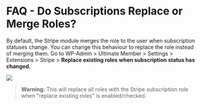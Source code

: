 # FAQ - Do Subscriptions Replace or Merge Roles?
<p>
	 By default, the Stripe module merges the role to the user when subscription statuses change. You can change this behaviour to replace the role instead of merging them. Go to WP-Admin &gt; Ultimate Member &gt; Settings &gt; Extensions &gt; Stripe &gt; <strong>Replace existing roles when subscription status has changed.</strong></p><p>
	 <img src="https://s3.amazonaws.com/helpscout.net/docs/assets/561c96629033600a7a36d662/images/60f54c066ffe270af2a90135/file-5RTBydXUEP.png"></p><blockquote>
	<strong>Warning:</strong> This will replace all roles with the Stripe subscription role when "replace existing roles" is enabled/checked.
</blockquote>
